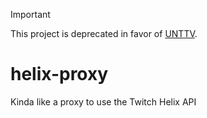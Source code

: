 > [!IMPORTANT]
> This project is deprecated in favor of [UNTTV](http://github.com/doceazedo/unttv).

# helix-proxy
 Kinda like a proxy to use the Twitch Helix API
